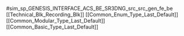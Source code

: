 #sim_sp_GENESIS_INTERFACE_ACS_BE_SR3DNG_src_src_gen_fe_be
[[Technical_Blk_Recording_Blk]]
[[Common_Enum_Type_Last_Default]]
[[Common_Modular_Type_Last_Default]]
[[Common_Basic_Type_Last_Default]]
